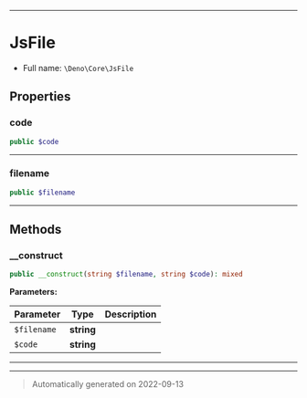 ***

# JsFile





* Full name: `\Deno\Core\JsFile`



## Properties


### code



```php
public $code
```






***

### filename



```php
public $filename
```






***

## Methods


### __construct



```php
public __construct(string $filename, string $code): mixed
```








**Parameters:**

| Parameter | Type | Description |
|-----------|------|-------------|
| `$filename` | **string** |  |
| `$code` | **string** |  |




***


***
> Automatically generated on 2022-09-13
